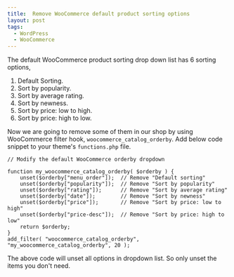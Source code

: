 ```yaml
---
title:  Remove WooCommerce default product sorting options
layout: post
tags:
  - WordPress
  - WooCommerce
---
```


The default WooCommerce product sorting drop down list has 6 sorting options,

1. Default Sorting.
2. Sort by popularity.
3. Sort by average rating.
4. Sort by newness.
5. Sort by price: low to high.
6. Sort by price: high to low.


Now we are going to remove some of them in our shop by using WooCommerce filter hook, `woocommerce_catalog_orderby`. Add below code snippet to your theme's `functions.php` file.


	// Modify the default WooCommerce orderby dropdown

	function my_woocommerce_catalog_orderby( $orderby ) {
		unset($orderby["menu_order"]);	// Remove "Default sorting"
		unset($orderby["popularity"]);	// Remove "Sort by popularity"
		unset($orderby["rating"]);		// Remove "Sort by average rating"
		unset($orderby["date"]);		// Remove "Sort by newness"
		unset($orderby["price"]);		// Remove "Sort by price: low to high"
		unset($orderby["price-desc"]);	// Remove "Sort by price: high to low"
		return $orderby;
	}
	add_filter( "woocommerce_catalog_orderby", "my_woocommerce_catalog_orderby", 20 );

The above code will unset all options in dropdown list. So only unset the items you don't need.
